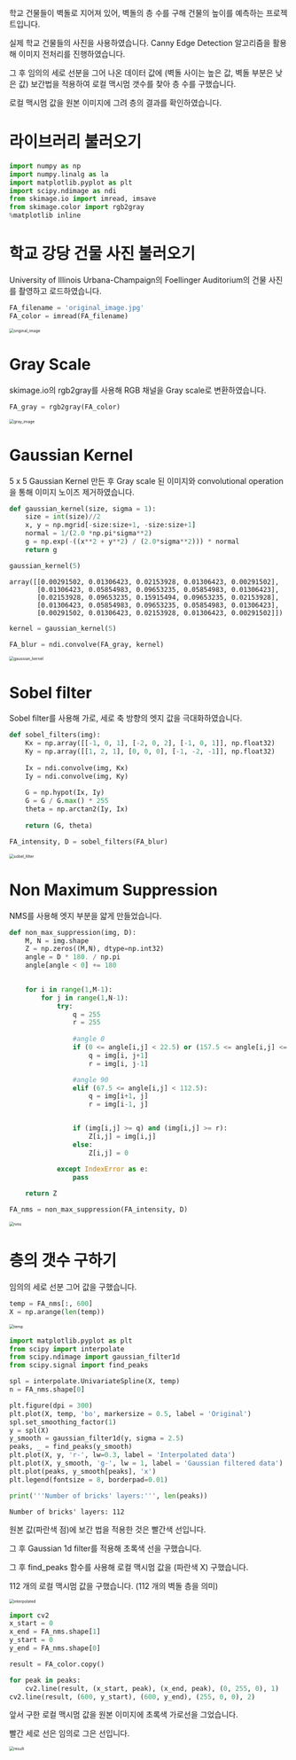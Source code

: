 학교 건물들이 벽돌로 지어져 있어, 벽돌의 층 수를 구해 건물의 높이를 예측하는 프로젝트입니다.

실제 학교 건물들의 사진을 사용하였습니다. Canny Edge Detection 알고리즘을 활용해 이미지 전처리를 진행하였습니다.

그 후 임의의 세로 선분을 그어 나온 데이터 값에 \(벽돌 사이는 높은 값, 벽돌 부분은 낮은 값\) 보간법을 적용하여 로컬 맥시멈 갯수를 찾아 층 수를  구했습니다.

로컬 맥시멈 값을 원본 이미지에 그려 층의 결과를 확인하였습니다.



# 라이브러리 불러오기




```python
import numpy as np
import numpy.linalg as la
import matplotlib.pyplot as plt
import scipy.ndimage as ndi
from skimage.io import imread, imsave
from skimage.color import rgb2gray
%matplotlib inline 
```

# 학교 강당 건물 사진 불러오기

University of Illinois Urbana-Champaign의 Foellinger Auditorium의 건물 사진를 촬영하고 로드하였습니다.


```python
FA_filename = 'original_image.jpg'
FA_color = imread(FA_filename)
```

<img src="C:\jaydenryou-github-blog\JaydenRyou.github.io\images\2023-06-23-counting_bricks\original_image.jpg" alt="original_image" style="zoom:50%;" />

# Gray Scale

skimage.io의 rgb2gray를 사용해 RGB 채널을 Gray scale로 변환하였습니다.


```python
FA_gray = rgb2gray(FA_color)
```

<img src="C:\jaydenryou-github-blog\JaydenRyou.github.io\images\2023-06-23-counting_bricks\gray_image.jpg" alt="gray_image" style="zoom:50%;" />

# Gaussian Kernel

5 x 5 Gaussian Kernel 만든 후 Gray scale 된 이미지와 convolutional operation을 통해 이미지 노이즈 제거하였습니다.


```python
def gaussian_kernel(size, sigma = 1):
    size = int(size)//2
    x, y = np.mgrid[-size:size+1, -size:size+1]
    normal = 1/(2.0 *np.pi*sigma**2)
    g = np.exp(-((x**2 + y**2) / (2.0*sigma**2))) * normal
    return g
```


```python
gaussian_kernel(5)
```




    array([[0.00291502, 0.01306423, 0.02153928, 0.01306423, 0.00291502],
           [0.01306423, 0.05854983, 0.09653235, 0.05854983, 0.01306423],
           [0.02153928, 0.09653235, 0.15915494, 0.09653235, 0.02153928],
           [0.01306423, 0.05854983, 0.09653235, 0.05854983, 0.01306423],
           [0.00291502, 0.01306423, 0.02153928, 0.01306423, 0.00291502]])




```python
kernel = gaussian_kernel(5)

FA_blur = ndi.convolve(FA_gray, kernel)
```

<img src="C:\jaydenryou-github-blog\JaydenRyou.github.io\images\2023-06-23-counting_bricks\gaussian_kernel.jpg" alt="gaussian_kernel" style="zoom:50%;" />

# Sobel filter

Sobel filter를 사용해 가로, 세로 축 방향의 엣지 값을 극대화하였습니다.


```python
def sobel_filters(img):
    Kx = np.array([[-1, 0, 1], [-2, 0, 2], [-1, 0, 1]], np.float32)
    Ky = np.array([[1, 2, 1], [0, 0, 0], [-1, -2, -1]], np.float32)
    
    Ix = ndi.convolve(img, Kx)
    Iy = ndi.convolve(img, Ky)
    
    G = np.hypot(Ix, Iy)
    G = G / G.max() * 255
    theta = np.arctan2(Iy, Ix)
    
    return (G, theta)
```


```python
FA_intensity, D = sobel_filters(FA_blur)
```

<img src="C:\jaydenryou-github-blog\JaydenRyou.github.io\images\2023-06-23-counting_bricks\sobel_filter.jpg" alt="sobel_filter" style="zoom:50%;" />

# Non Maximum Suppression

NMS를 사용해 엣지 부분을 얇게 만들었습니다.


```python
def non_max_suppression(img, D):
    M, N = img.shape
    Z = np.zeros((M,N), dtype=np.int32)
    angle = D * 180. / np.pi
    angle[angle < 0] += 180

    
    for i in range(1,M-1):
        for j in range(1,N-1):
            try:
                q = 255
                r = 255
                
                #angle 0
                if (0 <= angle[i,j] < 22.5) or (157.5 <= angle[i,j] <= 180):
                    q = img[i, j+1]
                    r = img[i, j-1]

                #angle 90
                elif (67.5 <= angle[i,j] < 112.5):
                    q = img[i+1, j]
                    r = img[i-1, j]


                if (img[i,j] >= q) and (img[i,j] >= r):
                    Z[i,j] = img[i,j]
                else:
                    Z[i,j] = 0

            except IndexError as e:
                pass
    
    return Z
```


```python
FA_nms = non_max_suppression(FA_intensity, D)
```

<img src="C:\jaydenryou-github-blog\JaydenRyou.github.io\images\2023-06-23-counting_bricks\nms.jpg" alt="nms" style="zoom:50%;" />

# 층의 갯수 구하기

임의의 세로 선분 그어 값을 구했습니다.

```python
temp = FA_nms[:, 600]
X = np.arange(len(temp))
```

<img src="C:\jaydenryou-github-blog\JaydenRyou.github.io\images\2023-06-23-counting_bricks\temp.png" alt="temp" style="zoom:50%;" />


```python
import matplotlib.pyplot as plt
from scipy import interpolate
from scipy.ndimage import gaussian_filter1d
from scipy.signal import find_peaks

spl = interpolate.UnivariateSpline(X, temp)
n = FA_nms.shape[0]

plt.figure(dpi = 300)
plt.plot(X, temp, 'bo', markersize = 0.5, label = 'Original')
spl.set_smoothing_factor(1)
y = spl(X)
y_smooth = gaussian_filter1d(y, sigma = 2.5)
peaks, _ = find_peaks(y_smooth)
plt.plot(X, y, 'r-', lw=0.3, label = 'Interpolated data')
plt.plot(X, y_smooth, 'g-', lw = 1, label = 'Gaussian filtered data')
plt.plot(peaks, y_smooth[peaks], 'x')
plt.legend(fontsize = 8, borderpad=0.01)

print('''Number of bricks' layers:''', len(peaks))
```

    Number of bricks' layers: 112  

원본 값(파란색 점)에 보간 법을 적용한 것은 빨간색 선입니다. 

그 후 Gaussian 1d filter를 적용해 초록색 선을 구했습니다.

그 후 find_peaks 함수를 사용해 로컬 맥시멈 값을 (파란색 X) 구했습니다. 

112 개의 로컬 맥시멈 값을 구했습니다. (112 개의 벽돌 층을 의미)

<img src="C:\jaydenryou-github-blog\JaydenRyou.github.io\images\2023-06-23-counting_bricks\interpolated.png" alt="interpolated" style="zoom:50%;" />


```python
import cv2
x_start = 0
x_end = FA_nms.shape[1]
y_start = 0
y_end = FA_nms.shape[0]

result = FA_color.copy()

for peak in peaks:
    cv2.line(result, (x_start, peak), (x_end, peak), (0, 255, 0), 1)
cv2.line(result, (600, y_start), (600, y_end), (255, 0, 0), 2)
```

앞서 구한 로컬 맥시멈 값을 원본 이미지에 초록색 가로선을 그었습니다.

빨간 세로 선은 임의로 그은 선입니다.



<img src="C:\jaydenryou-github-blog\JaydenRyou.github.io\images\2023-06-23-counting_bricks\result.jpg" alt="result" style="zoom:50%;" />

